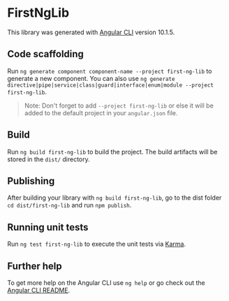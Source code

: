 # FirstNgLib

This library was generated with [Angular CLI](https://github.com/angular/angular-cli) version 10.1.5.

## Code scaffolding

Run `ng generate component component-name --project first-ng-lib` to generate a new component. You can also use `ng generate directive|pipe|service|class|guard|interface|enum|module --project first-ng-lib`.
> Note: Don't forget to add `--project first-ng-lib` or else it will be added to the default project in your `angular.json` file. 

## Build

Run `ng build first-ng-lib` to build the project. The build artifacts will be stored in the `dist/` directory.

## Publishing

After building your library with `ng build first-ng-lib`, go to the dist folder `cd dist/first-ng-lib` and run `npm publish`.

## Running unit tests

Run `ng test first-ng-lib` to execute the unit tests via [Karma](https://karma-runner.github.io).

## Further help

To get more help on the Angular CLI use `ng help` or go check out the [Angular CLI README](https://github.com/angular/angular-cli/blob/master/README.md).
